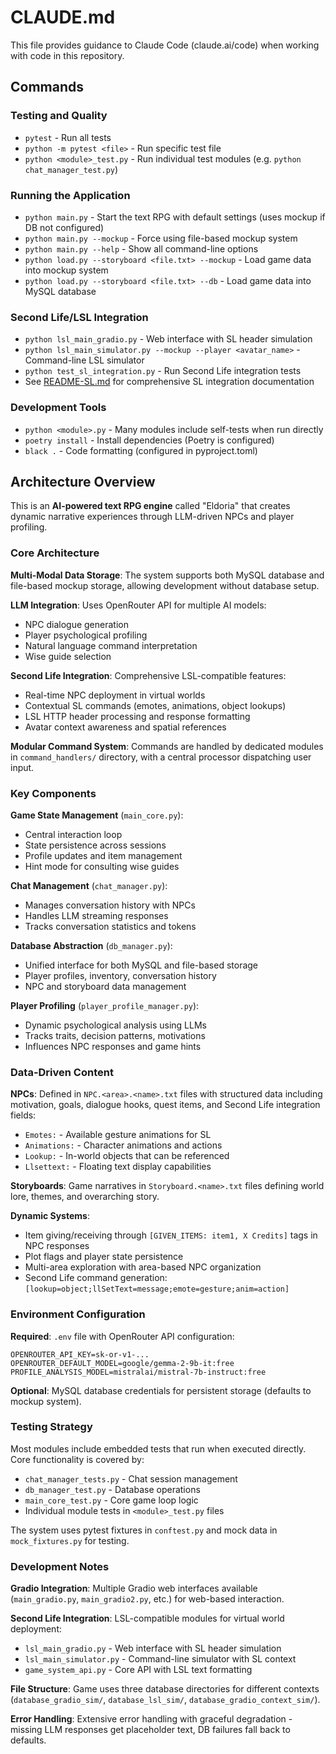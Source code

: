 # CLAUDE.md

This file provides guidance to Claude Code (claude.ai/code) when working with code in this repository.

## Commands

### Testing and Quality
- `pytest` - Run all tests
- `python -m pytest <file>` - Run specific test file
- `python <module>_test.py` - Run individual test modules (e.g. `python chat_manager_test.py`)

### Running the Application
- `python main.py` - Start the text RPG with default settings (uses mockup if DB not configured)
- `python main.py --mockup` - Force using file-based mockup system
- `python main.py --help` - Show all command-line options
- `python load.py --storyboard <file.txt> --mockup` - Load game data into mockup system
- `python load.py --storyboard <file.txt> --db` - Load game data into MySQL database

### Second Life/LSL Integration
- `python lsl_main_gradio.py` - Web interface with SL header simulation
- `python lsl_main_simulator.py --mockup --player <avatar_name>` - Command-line LSL simulator
- `python test_sl_integration.py` - Run Second Life integration tests
- See [README-SL.md](README-SL.md) for comprehensive SL integration documentation

### Development Tools
- `python <module>.py` - Many modules include self-tests when run directly
- `poetry install` - Install dependencies (Poetry is configured)
- `black .` - Code formatting (configured in pyproject.toml)

## Architecture Overview

This is an **AI-powered text RPG engine** called "Eldoria" that creates dynamic narrative experiences through LLM-driven NPCs and player profiling.

### Core Architecture

**Multi-Modal Data Storage**: The system supports both MySQL database and file-based mockup storage, allowing development without database setup.

**LLM Integration**: Uses OpenRouter API for multiple AI models:
- NPC dialogue generation
- Player psychological profiling  
- Natural language command interpretation
- Wise guide selection

**Second Life Integration**: Comprehensive LSL-compatible features:
- Real-time NPC deployment in virtual worlds
- Contextual SL commands (emotes, animations, object lookups)
- LSL HTTP header processing and response formatting
- Avatar context awareness and spatial references

**Modular Command System**: Commands are handled by dedicated modules in `command_handlers/` directory, with a central processor dispatching user input.

### Key Components

**Game State Management** (`main_core.py`):
- Central interaction loop
- State persistence across sessions
- Profile updates and item management
- Hint mode for consulting wise guides

**Chat Management** (`chat_manager.py`):
- Manages conversation history with NPCs
- Handles LLM streaming responses
- Tracks conversation statistics and tokens

**Database Abstraction** (`db_manager.py`):
- Unified interface for both MySQL and file-based storage
- Player profiles, inventory, conversation history
- NPC and storyboard data management

**Player Profiling** (`player_profile_manager.py`):
- Dynamic psychological analysis using LLMs
- Tracks traits, decision patterns, motivations
- Influences NPC responses and game hints

### Data-Driven Content

**NPCs**: Defined in `NPC.<area>.<name>.txt` files with structured data including motivation, goals, dialogue hooks, quest items, and Second Life integration fields:
- `Emotes:` - Available gesture animations for SL
- `Animations:` - Character animations and actions
- `Lookup:` - In-world objects that can be referenced
- `Llsettext:` - Floating text display capabilities

**Storyboards**: Game narratives in `Storyboard.<name>.txt` files defining world lore, themes, and overarching story.

**Dynamic Systems**:
- Item giving/receiving through `[GIVEN_ITEMS: item1, X Credits]` tags in NPC responses
- Plot flags and player state persistence
- Multi-area exploration with area-based NPC organization
- Second Life command generation: `[lookup=object;llSetText=message;emote=gesture;anim=action]`

### Environment Configuration

**Required**: `.env` file with OpenRouter API configuration:
```
OPENROUTER_API_KEY=sk-or-v1-...
OPENROUTER_DEFAULT_MODEL=google/gemma-2-9b-it:free
PROFILE_ANALYSIS_MODEL=mistralai/mistral-7b-instruct:free
```

**Optional**: MySQL database credentials for persistent storage (defaults to mockup system).

### Testing Strategy

Most modules include embedded tests that run when executed directly. Core functionality is covered by:
- `chat_manager_tests.py` - Chat session management
- `db_manager_test.py` - Database operations
- `main_core_test.py` - Core game loop logic
- Individual module tests in `<module>_test.py` files

The system uses pytest fixtures in `conftest.py` and mock data in `mock_fixtures.py` for testing.

### Development Notes

**Gradio Integration**: Multiple Gradio web interfaces available (`main_gradio.py`, `main_gradio2.py`, etc.) for web-based interaction.

**Second Life Integration**: LSL-compatible modules for virtual world deployment:
- `lsl_main_gradio.py` - Web interface with SL header simulation
- `lsl_main_simulator.py` - Command-line simulator with SL context
- `game_system_api.py` - Core API with LSL text formatting

**File Structure**: Game uses three database directories for different contexts (`database_gradio_sim/`, `database_lsl_sim/`, `database_gradio_context_sim/`).

**Error Handling**: Extensive error handling with graceful degradation - missing LLM responses get placeholder text, DB failures fall back to defaults.
